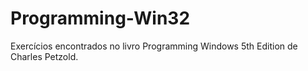 # Programming-Win32

Exercícios encontrados no livro Programming Windows 5th Edition de Charles Petzold.
